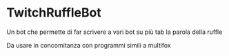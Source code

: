 # TwitchRuffleBot
Un bot che permette di far scrivere a vari bot su più tab la parola della ruffle

Da usare in concomitanza con programmi simili a multifox
